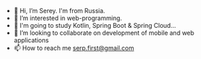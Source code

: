 - 👋 Hi, I’m Serey. I'm from Russia.
- 👀 I’m interested in web-programming.
- 🌱 I'm going to study Kotlin, Spring Boot & Spring Cloud...
- 💞️ I’m looking to collaborate on development of mobile and web applications
- 📫 How to reach me serp.first@gmail.com

<!---
SereyP/SereyP is a ✨ special ✨ repository because its `README.md` (this file) appears on your GitHub profile.
You can click the Preview link to take a look at your changes.
--->
